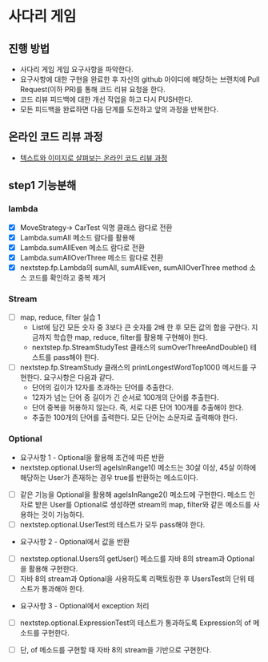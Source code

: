 # 사다리 게임
## 진행 방법
* 사다리 게임 게임 요구사항을 파악한다.
* 요구사항에 대한 구현을 완료한 후 자신의 github 아이디에 해당하는 브랜치에 Pull Request(이하 PR)를 통해 코드 리뷰 요청을 한다.
* 코드 리뷰 피드백에 대한 개선 작업을 하고 다시 PUSH한다.
* 모든 피드백을 완료하면 다음 단계를 도전하고 앞의 과정을 반복한다.

## 온라인 코드 리뷰 과정
* [텍스트와 이미지로 살펴보는 온라인 코드 리뷰 과정](https://github.com/nextstep-step/nextstep-docs/tree/master/codereview)


## step1 기능분해
### lambda
* [X] MoveStrategy-> CarTest 익명 클래스 람다로 전환
* [X] Lambda.sumAll 메소드 람다를 활용해 
* [X] Lambda.sumAllEven 메소드 람다로 전환
* [X] Lambda.sumAllOverThree 메소드 람다로 전환
* [X] nextstep.fp.Lambda의 sumAll, sumAllEven, sumAllOverThree method 소스 코드를 확인하고 중복 제거
### Stream
* [ ] map, reduce, filter 실습 1 
  * List에 담긴 모든 숫자 중 3보다 큰 숫자를 2배 한 후 모든 값의 합을 구한다. 지금까지 학습한 map, reduce, filter를 활용해 구현해야 한다.
  * nextstep.fp.StreamStudyTest 클래스의 sumOverThreeAndDouble() 테스트를 pass해야 한다.
* [ ] nextstep.fp.StreamStudy 클래스의 printLongestWordTop100() 메서드를 구현한다. 요구사항은 다음과 같다.
  * 단어의 길이가 12자를 초과하는 단어를 추출한다. 
  * 12자가 넘는 단어 중 길이가 긴 순서로 100개의 단어를 추출한다. 
  * 단어 중복을 허용하지 않는다. 즉, 서로 다른 단어 100개를 추출해야 한다. 
  * 추출한 100개의 단어를 출력한다. 모든 단어는 소문자로 출력해야 한다.
### Optional
* 요구사항 1 - Optional을 활용해 조건에 따른 반환
* nextstep.optional.User의 ageIsInRange1() 메소드는 30살 이상, 45살 이하에 해당하는 User가 존재하는 경우 true를 반환하는 메소드이다.
* [ ] 같은 기능을 Optional을 활용해 ageIsInRange2() 메소드에 구현한다. 메소드 인자로 받은 User를 Optional로 생성하면 stream의 map, filter와 같은 메소드를 사용하는 것이 가능하다.
* [ ] nextstep.optional.UserTest의 테스트가 모두 pass해야 한다.
* 요구사항 2 - Optional에서 값을 반환
* [ ] nextstep.optional.Users의 getUser() 메소드를 자바 8의 stream과 Optional을 활용해 구현한다.
* [ ] 자바 8의 stream과 Optional을 사용하도록 리팩토링한 후 UsersTest의 단위 테스트가 통과해야 한다.
* 요구사항 3 - Optional에서 exception 처리
* [ ] nextstep.optional.ExpressionTest의 테스트가 통과하도록 Expression의 of 메소드를 구현한다.
* [ ] 단, of 메소드를 구현할 때 자바 8의 stream을 기반으로 구현한다.

